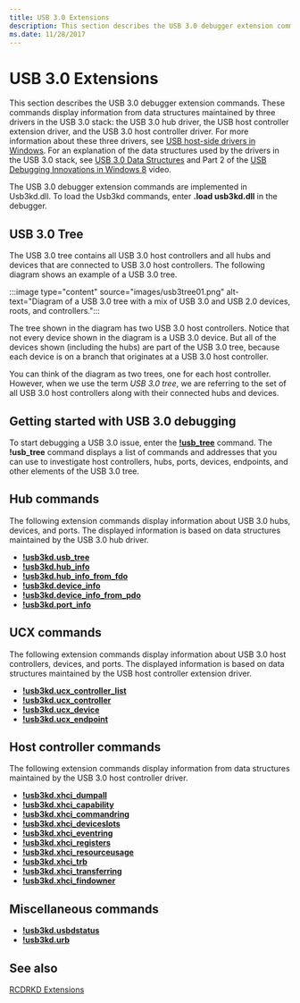 ```yaml
---
title: USB 3.0 Extensions
description: This section describes the USB 3.0 debugger extension commands.
ms.date: 11/28/2017
---
```


# USB 3.0 Extensions

This section describes the USB 3.0 debugger extension commands. These commands display information from data structures maintained by three drivers in the USB 3.0 stack: the USB 3.0 hub driver, the USB host controller extension driver, and the USB 3.0 host controller driver. For more information about these three drivers, see [USB host-side drivers in Windows](../usbcon/usb-3-0-driver-stack-architecture.md). For an explanation of the data structures used by the drivers in the USB 3.0 stack, see [USB 3.0 Data Structures](usb-3-0-data-structures.md) and Part 2 of the [USB Debugging Innovations in Windows 8](/events/build-build2011/hw-258p) video.

The USB 3.0 debugger extension commands are implemented in Usb3kd.dll. To load the Usb3kd commands, enter **.load usb3kd.dll** in the debugger.

## <span id="usb-3-tree"></span> USB 3.0 Tree

The USB 3.0 tree contains all USB 3.0 host controllers and all hubs and devices that are connected to USB 3.0 host controllers. The following diagram shows an example of a USB 3.0 tree.

:::image type="content" source="images/usb3tree01.png" alt-text="Diagram of a USB 3.0 tree with a mix of USB 3.0 and USB 2.0 devices, roots, and controllers.":::

The tree shown in the diagram has two USB 3.0 host controllers. Notice that not every device shown in the diagram is a USB 3.0 device. But all of the devices shown (including the hubs) are part of the USB 3.0 tree, because each device is on a branch that originates at a USB 3.0 host controller.

You can think of the diagram as two trees, one for each host controller. However, when we use the term *USB 3.0 tree*, we are referring to the set of all USB 3.0 host controllers along with their connected hubs and devices.

## Getting started with USB 3.0 debugging

To start debugging a USB 3.0 issue, enter the [**!usb\_tree**](-usb3kd-usb-tree.md) command. The **!usb\_tree** command displays a list of commands and addresses that you can use to investigate host controllers, hubs, ports, devices, endpoints, and other elements of the USB 3.0 tree.

## Hub commands

The following extension commands display information about USB 3.0 hubs, devices, and ports. The displayed information is based on data structures maintained by the USB 3.0 hub driver.

-   [**!usb3kd.usb\_tree**](-usb3kd-usb-tree.md)
-   [**!usb3kd.hub\_info**](-usb3kd-hub-info.md)
-   [**!usb3kd.hub\_info\_from\_fdo**](-usb3kd-hub-info-from-fdo.md)
-   [**!usb3kd.device\_info**](-usb3kd-device-info.md)
-   [**!usb3kd.device\_info\_from\_pdo**](-usb3kd-device-info-from-pdo.md)
-   [**!usb3kd.port\_info**](-usb3kd-port-info.md)

## UCX commands


The following extension commands display information about USB 3.0 host controllers, devices, and ports. The displayed information is based on data structures maintained by the USB host controller extension driver.

-   [**!usb3kd.ucx\_controller\_list**](-usb3kd-ucx-controller-list.md)
-   [**!usb3kd.ucx\_controller**](-usb3kd-ucx-controller.md)
-   [**!usb3kd.ucx\_device**](-usb3kd-ucx-device.md)
-   [**!usb3kd.ucx\_endpoint**](-usb3kd-ucx-endpoint.md)

## Host controller commands


The following extension commands display information from data structures maintained by the USB 3.0 host controller driver.

-   [**!usb3kd.xhci\_dumpall**](-usb3kd-xhci-dumpall.md)
-   [**!usb3kd.xhci\_capability**](-usb3kd-xhci-capability.md)
-   [**!usb3kd.xhci\_commandring**](-usb3kd-xhci-commandring.md)
-   [**!usb3kd.xhci\_deviceslots**](-usb3kd-xhci-deviceslots.md)
-   [**!usb3kd.xhci\_eventring**](-usb3kd-xhci-eventring.md)
-   [**!usb3kd.xhci\_registers**](-usb3kd-xhci-registers.md)
-   [**!usb3kd.xhci\_resourceusage**](-usb3kd-xhci-resourceusage.md)
-   [**!usb3kd.xhci\_trb**](-usb3kd-xhci-trb.md)
-   [**!usb3kd.xhci\_transferring**](-usb3kd-xhci-transferring.md)
-   [**!usb3kd.xhci\_findowner**](-usb3kd-xhci-findowner.md)

## Miscellaneous commands

-   [**!usb3kd.usbdstatus**](-usb3kd-usbdstatus.md)
-   [**!usb3kd.urb**](-usb3kd-urb.md)

## <span id="related_topics"></span>See also

[RCDRKD Extensions](rcdrkd-extensions.md)
